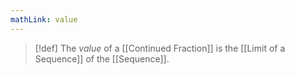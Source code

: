 ```yaml
---
mathLink: value
---
```

>[!def]
>The *value* of a [[Continued Fraction]] is the [[Limit of a Sequence]] of the [[Sequence]].

